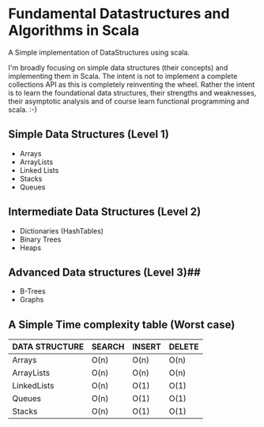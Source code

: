 # Fundamental Datastructures and Algorithms in Scala #

A Simple implementation of DataStructures using scala.

I'm broadly focusing on simple data structures (their concepts) and implementing them in Scala.
The intent is not to implement a complete collections API as this is completely reinventing the wheel.
Rather the intent is to learn the foundational data structures, their strengths and weaknesses, their asymptotic analysis
and of course learn functional programming and scala.
:-)

## Simple Data Structures (Level 1)  ##
* Arrays
* ArrayLists
* Linked Lists
* Stacks
* Queues

## Intermediate Data Structures (Level 2) ##
* Dictionaries (HashTables)
* Binary Trees
* Heaps

## Advanced Data structures (Level 3)##
 * B-Trees
 * Graphs

## A Simple Time complexity table (Worst case) ##
DATA STRUCTURE|SEARCH | INSERT | DELETE
--------------|-------|--------|--------
Arrays        | O(n)  | O(n)   | O(n) 
ArrayLists    | O(n)  | O(n)   | O(n) 
LinkedLists   | O(n)  | O(1)   | O(1)
Queues        | O(n)  | O(1)   | O(1)
Stacks        | O(n)  | O(1)   | O(1)







